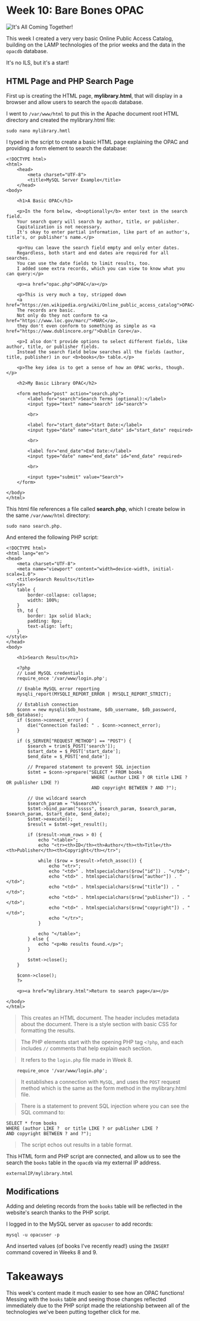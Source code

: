 # Week 10: Bare Bones OPAC

![It's All Coming Together!](../Images/kronk.jpg)

This week I created a very very basic Online Public Access Catalog, building on the LAMP technologies of the prior weeks and the data in the `opacdb` database. 

It's no ILS, but it's a start!

## HTML Page and PHP Search Page
First up is creating the HTML page, <b>mylibrary.html</b>, that will display in a browser and allow users to search the `opacdb` database. 

I went to `/var/www/html` to put this in the Apache document root HTML directory and created the mylibrary.html file:

```
sudo nano mylibrary.hmtl
```

I typed in the script to create a basic HTML page explaining the OPAC and providing a form element to search the database: 
```
<!DOCTYPE html>
<html>
    <head>
        <meta charset="UTF-8">
        <title>MySQL Server Example</title>
    </head>
<body>

    <h1>A Basic OPAC</h1>

    <p>In the form below, <b>optionally</b> enter text in the search field.
    Your search query will search by author, title, or publisher.
    Capitalization is not necessary.
    It's okay to enter partial information, like part of an author's, title's, or publisher's name.</p>

    <p>You can leave the search field empty and only enter dates.
    Regardless, both start and end dates are required for all searches.
    You can use the date fields to limit results, too.
    I added some extra records, which you can view to know what you can query:</p>

    <p><a href="opac.php">OPAC</a></p>

    <p>This is very much a toy, stripped down
    <a href="https://en.wikipedia.org/wiki/Online_public_access_catalog">OPAC</a>.
    The records are basic.
    Not only do they not conform to <a href="https://www.loc.gov/marc/">MARC</a>,
    they don't even conform to something as simple as <a href="https://www.dublincore.org/">Dublin Core</a>.

    <p>I also don't provide options to select different fields, like author, title, or publisher fields.
    Instead the search field below searches all the fields (author, title, publisher) in our <b>books</b> table.</p>

    <p>The key idea is to get a sense of how an OPAC works, though.</p>

    <h2>My Basic Library OPAC</h2>

    <form method="post" action="search.php">
        <label for="search">Search Terms (optional):</label>
        <input type="text" name="search" id="search">
        
        <br>
        
        <label for="start_date">Start Date:</label>
        <input type="date" name="start_date" id="start_date" required>
        
        <br>
        
        <label for="end_date">End Date:</label>
        <input type="date" name="end_date" id="end_date" required>
        
        <br>
        
        <input type="submit" value="Search">
    </form>

</body>
</html>
```
This html file references a file called <b>search.php</b>, which I create below in the same `/var/www/html` directory:
```
sudo nano search.php.
```
And entered the following PHP script:
```
<!DOCTYPE html>
<html lang="en">
<head>
    <meta charset="UTF-8">
    <meta name="viewport" content="width=device-width, initial-scale=1.0">
    <title>Search Results</title>
<style>
    table {
        border-collapse: collapse;
        width: 100%;
    }
    th, td {
        border: 1px solid black;
        padding: 8px;
        text-align: left;
    }
</style>
</head>
<body>

    <h1>Search Results</h1>

    <?php
    // Load MySQL credentials
    require_once '/var/www/login.php';

    // Enable MySQL error reporting
    mysqli_report(MYSQLI_REPORT_ERROR | MYSQLI_REPORT_STRICT);

    // Establish connection
    $conn = new mysqli($db_hostname, $db_username, $db_password, $db_database);
    if ($conn->connect_error) {
        die("Connection failed: " . $conn->connect_error);
    }

    if ($_SERVER["REQUEST_METHOD"] == "POST") {
        $search = trim($_POST['search']);
        $start_date = $_POST['start_date'];
        $end_date = $_POST['end_date'];

        // Prepared statement to prevent SQL injection
        $stmt = $conn->prepare("SELECT * FROM books 
                                WHERE (author LIKE ? OR title LIKE ? OR publisher LIKE ?) 
                                AND copyright BETWEEN ? AND ?");

        // Use wildcard search
        $search_param = "%$search%";
        $stmt->bind_param("sssss", $search_param, $search_param, $search_param, $start_date, $end_date);
        $stmt->execute();
        $result = $stmt->get_result();

        if ($result->num_rows > 0) {
            echo "<table>";
            echo "<tr><th>ID</th><th>Author</th><th>Title</th><th>Publisher</th><th>Copyright</th></tr>";

            while ($row = $result->fetch_assoc()) {
                echo "<tr>";
                echo "<td>" . htmlspecialchars($row["id"]) . "</td>";
                echo "<td>" . htmlspecialchars($row["author"]) . "</td>";
                echo "<td>" . htmlspecialchars($row["title"]) . "</td>";
                echo "<td>" . htmlspecialchars($row["publisher"]) . "</td>";
                echo "<td>" . htmlspecialchars($row["copyright"]) . "</td>";
                echo "</tr>";
            }

            echo "</table>";
        } else {
            echo "<p>No results found.</p>";
        }

        $stmt->close();
    }

    $conn->close();
    ?>

    <p><a href="mylibrary.html">Return to search page</a></p>

</body>
</html>
```
>This creates an HTML document. The header includes metadata about the document. There is a style section with basic CSS for formatting the results. 

>The PHP elements start with the opening PHP tag `<?php`, and each includes `//` comments that help explain each section.

>It refers to the `login.php` file made in Week 8.
```
    require_once '/var/www/login.php';
```
>It establishes a connection with `MySQL`, and uses the `POST` request method which is the same as the form method in the mylibrary.html file. 

>There is a statement to prevent SQL injection where you can see the SQL command to:
```
SELECT * from books
WHERE (author LIKE ?  or title LIKE ? or publisher LIKE ?
AND copyright BETWEEN ? and ?");
```

>The script echos out results in a table format. 

This HTML form and PHP script are connected, and allow us to see the search the `books` table in the `opacdb` via my external IP address. 

```
externalIP/mylibrary.html
```

## Modifications
Adding and deleting records from the `books` table will be reflected in the website's search thanks to the PHP script.

I logged in to the MySQL server as `opacuser` to add records:
```
mysql -u opacuser -p
```
And inserted values (of books I've recently read!) using the `INSERT` command covered in Weeks 8 and 9. 

# Takeaways
This week's content made it much easier to see how an OPAC functions! Messing with the `books` table and seeing those changes reflected immediately due to the PHP script made the relationship between all of the technologies we've been putting together click for me. 
